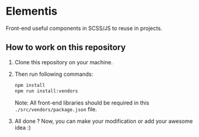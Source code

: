 # Elementis

Front-end useful components in SCSS/JS to reuse in projects.

## How to work on this repository

1. Clone this repository on your machine.
2. Then run following commands:

    ```bash
    npm install
    npm run install:vendors
    ```

    Note: All front-end libraries should be required in this `./src/vendors/package.json` file.

3. All done ? Now, you can make your modification or add your awesome idea :)
